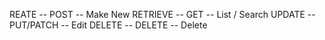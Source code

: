 REATE -- POST -- Make New
RETRIEVE -- GET -- List / Search
UPDATE -- PUT/PATCH -- Edit
DELETE -- DELETE -- Delete

